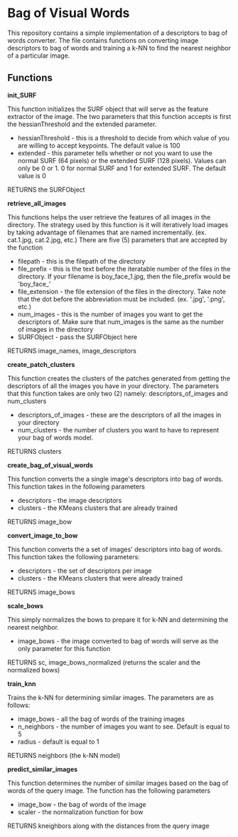 # Bag of Visual Words

This repository contains a simple implementation of a descriptors to bag of words converter. The file contains functions on converting image descriptors to bag of words and training a k-NN to find the nearest neighbor of a particular image.

## Functions

**init_SURF**

This function initializes the SURF object that will serve as the feature extractor of the image. The two parameters that this function accepts is first the hessianThreshold and the extended parameter.

* hessianThreshold - this is a threshold to decide from which value of you are willing to accept keypoints. The default value is 100
* extended - this parameter tells whether or not you want to use the normal SURF (64 pixels) or the extended SURF (128 pixels). Values can only be 0 or 1. 0 for normal SURF and 1 for extended SURF. The default value is 0

RETURNS the SURFObject

**retrieve_all_images**

This functions helps the user retrieve the features of all images in the directory. The strategy used by this function is it will iteratively load images by taking advantage of filenames that are named incrementally. (ex. cat.1.jpg, cat.2.jpg, etc.) There are five (5) parameters that are accepted by the function

* filepath - this is the filepath of the directory
* file_prefix - this is the text before the iteratable number of the files in the directory. If your filename is boy_face_1.jpg, then the file_prefix would be 'boy_face_'
* file_extension - the file extension of the files in the directory. Take note that the dot before the abbreviation must be included. (ex. '.jpg', '.png', etc.)
* num_images - this is the number of images you want to get the descriptors of. Make sure that num_images is the same as the number of images in the directory
* SURFObject - pass the SURFObject here

RETURNS image_names, image_descriptors

**create_patch_clusters**

This function creates the clusters of the patches generated from getting the descriptors of all the images you have in your directory. The parameters that this function takes are only two (2) namely: descriptors_of_images and num_clusters

* descriptors_of_images - these are the descriptors of all the images in your directory
* num_clusters - the number of clusters you want to have to represent your bag of words model.

RETURNS clusters 

**create_bag_of_visual_words** 

This function converts the a single image's descriptors into bag of words. This function takes in the following parameters

* descriptors - the image descriptors
* clusters - the KMeans clusters that are already trained

RETURNS image_bow

**convert_image_to_bow**

This function converts the a set of images' descriptors into bag of words. This function takes the following parameters:

* descriptors - the set of descriptors per image
* clusters - the KMeans clusters that were already trained

RETURNS image_bows

**scale_bows**

This simply normalizes the bows to prepare it for k-NN and determining the nearest neighbor. 

* image_bows - the image converted to bag of words will serve as the only parameter for this function

RETURNS sc, image_bows_normalized (returns the scaler and the normalized bows)

**train_knn**

Trains the k-NN for determining similar images. The parameters are as follows:

* image_bows - all the bag of words of the training images
* n_neighbors - the number of images you want to see. Default is equal to 5
* radius - default is equal to 1

RETURNS neighbors (the k-NN model)

**predict_similar_images**

This function determines the number of similar images based on the bag of words of the query image. The function has the following parameters

* image_bow - the bag of words of the image
* scaler - the normalization function for bow

RETURNS kneighbors along with the distances from the query image
